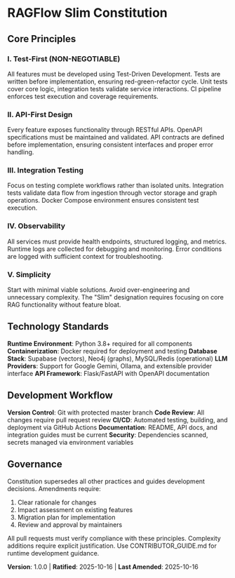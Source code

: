 <!--
Sync Impact Report:
- Version change: N/A → 1.0.0 (initial constitution)
- Added sections: Core Principles (5), Technology Standards, Development Workflow, Governance
- Templates requiring updates: plan-template.md (constitution check alignment) ✅ updated
- Follow-up TODOs: None - all placeholders filled
-->
# RAGFlow Slim Constitution

## Core Principles

### I. Test-First (NON-NEGOTIABLE)
All features must be developed using Test-Driven Development. Tests are written before
implementation, ensuring red-green-refactor cycle. Unit tests cover core logic,
integration tests validate service interactions. CI pipeline enforces test execution
and coverage requirements.

### II. API-First Design
Every feature exposes functionality through RESTful APIs. OpenAPI specifications
must be maintained and validated. API contracts are defined before implementation,
ensuring consistent interfaces and proper error handling.

### III. Integration Testing
Focus on testing complete workflows rather than isolated units. Integration tests
validate data flow from ingestion through vector storage and graph operations.
Docker Compose environment ensures consistent test execution.

### IV. Observability
All services must provide health endpoints, structured logging, and metrics.
Runtime logs are collected for debugging and monitoring. Error conditions are
logged with sufficient context for troubleshooting.

### V. Simplicity
Start with minimal viable solutions. Avoid over-engineering and unnecessary
complexity. The "Slim" designation requires focusing on core RAG functionality
without feature bloat.

## Technology Standards

**Runtime Environment**: Python 3.8+ required for all components
**Containerization**: Docker required for deployment and testing
**Database Stack**: Supabase (vectors), Neo4j (graphs), MySQL/Redis (operational)
**LLM Providers**: Support for Google Gemini, Ollama, and extensible provider interface
**API Framework**: Flask/FastAPI with OpenAPI documentation

## Development Workflow

**Version Control**: Git with protected master branch
**Code Review**: All changes require pull request review
**CI/CD**: Automated testing, building, and deployment via GitHub Actions
**Documentation**: README, API docs, and integration guides must be current
**Security**: Dependencies scanned, secrets managed via environment variables

## Governance

Constitution supersedes all other practices and guides development decisions.
Amendments require:
1. Clear rationale for changes
2. Impact assessment on existing features
3. Migration plan for implementation
4. Review and approval by maintainers

All pull requests must verify compliance with these principles. Complexity additions
require explicit justification. Use CONTRIBUTOR_GUIDE.md for runtime development
guidance.

**Version**: 1.0.0 | **Ratified**: 2025-10-16 | **Last Amended**: 2025-10-16
